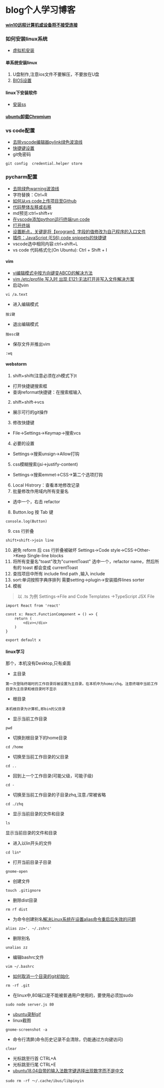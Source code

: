 # blog个人学习博客

#### [win10远程计算机或设备将不接受连接](https://zhidao.baidu.com/question/588910381131966685.html)

### 如何安装linux系统
* [虚拟机安装](https://xiedaimala.com/tasks/11ad5683-7e18-4883-879d-8425e6a6ceb7video_tutorials/7e65ef68-50e1-49a8-9c44-7f9b2772d0ae)
#### 单系统安装linux
1. U盘制作,注意ios文件不要解压，不要放在U盘
2. [BIOS设置](https://ywnz.com/linuxjc/3803.html)
#### linux下安装软件
* [安装ss](https://github.com/Shadowsocks-Wiki/shadowsocks/blob/master/6-linux-setup-guide-cn.md)

#### [ubuntu卸载Chromium](https://www.jianshu.com/p/3d4c4d415442)


### vs code配置
* [去除vscode编辑器pylink绿色波浪线](https://www.jianshu.com/p/6a125a2ae7f2)
* [快捷键设置](https://jingyan.baidu.com/article/9faa7231ef1383473c28cb12.html)
* git免密码
```
git config  credential.helper store     
```
### pycharm配置
* [去除绿色warning波浪线](https://blog.csdn.net/xiemanr/article/details/72583718)
* 字符替换：Ctrl+R
* [如何从vs code上传项目至Github](https://www.jianshu.com/p/154322554d9d)
* [代码整体左移或右移](https://blog.csdn.net/yihaizhiyan/article/details/39529659)
* md预览:ctrl+shift+v
* [在vscode添加python运行终端run code](https://blog.csdn.net/qq_36770306/article/details/83782451)
* [打开终端](https://blog.csdn.net/MengRui2333/article/details/82707948)
* [设置断点，关键是将【program】字段的值修改为自己程序的入口文件](https://www.jianshu.com/p/dfa9595d74bf)
* [插件：JavaScript (ES6) code snippets的快捷键](https://www.jianshu.com/p/c56ea43b2b34)
* vscode选中相同内容:ctrl+shift+L
* vs code 代码格式化(On Ubuntu): Ctrl + Shift + I

#### vim
* [vi编辑模式中按方向键变ABCD的解决方法](https://blog.csdn.net/leem1986/article/details/80100804)
* [vim /etc/profile 写入时 出现 E121:无法打开并写入文件解决方案](https://blog.csdn.net/cuiyaoqiang/article/details/78967694)
* 启动vim
```
vi /a.text
```
* 进入编辑模式
```
按i键
```
* 退出编辑模式
```
按esc键
```
* 保存文件并推出vim
```
:wq
```

#### webstorm
1. shift+shift(注意必须在zh模式下)t
  * 打开快捷键搜索框
  * 查询reformat快捷键：在搜索框输入
2. shift+shift->vcs
  * 展示可行的git操作
3. 修改快捷键
  * File->Settings->Keymap->搜索vcs  
4. 必要的设置
 * Settings->搜索unsign->Allow打钩
5. css模糊搜索(jsi->justify-content)
 * Settings->搜索emmet->CSS->第二个选项打钩
6. Local Histrory：查看本地修改记录
7. 批量修改作用域内所有变量名
 * 选中一个，右击 refactor
8. Button.log 按 Tab 键
```
console.log(Button)
```
9. css 行折叠
```
shift+shift->join line
```
10. 避免 reform 后 css 行折叠被破坏
Settings->Code style->CSS->Other->Keep Single-line blocks
11. 将所有变量名"toast"改为"currentToast" 
选中一个，refactor name，然后所有的 toast 都会变成 currentToast
12. 查找项目中所有 include
find path ,输入 include
13. sort:单词按照字典序排列
需要setting->plugin->安装插件lines sorter
14. 模板
> 以 .ts 为例
Settings->File and Code Templates ->TypeScript JSX File
```
import React from 'react'

const x: React.FunctionComponent = () => {
    return (
        <div></div>
    )
}

export default x  
```


#### linux学习
那个，本机没有Desktop,只有桌面
* 主目录
```
第一次登陆终端时的工作目录将被设置为主目录。在本机中为home/zhq。注意终端中当前工作目录为主目录和根目录时不显示
```
* 根目录
```
本机根目录为计算机,即bin的父目录
```
* 显示当前工作目录
```
pwd
```
* 切换到根目录下的home目录
```
cd /home
```
* 切换至当前工作目录的父目录
```
cd ..
```
* 回到上一个工作目录(可能父级，可能子级)
```
cd -
```
* 切换至当前工作目录的子目录zhq,注意./常被省略
```
cd ./zhq
```
* 显示当前目录的文件和目录
```
ls
```
显示当前目录的文件和目录
* 进入以lin开头的文件
```
cd lin*
```
* 打开当前目录子目录
```
gnome-open
```
* 创建文件
```
touch .gitignore
```
* 删除dist目录
```
rm rf dist
```
* 为命令创建别名[解决Linux系统在设置alias命令重启后失效的问题](https://blog.csdn.net/qianfu111/article/details/45221131)
```
alias zz='. ~/.zshrc'
```
* 删除别名
```
unalias zz
```
* 编辑bashrc文件
```
vim ~/.bashrc
```
* [如何取消一个目录的git初始化](https://segmentfault.com/q/1010000006717152)
```
rm -rf .git
```
* 在linux中,80端口是不能被普通用户使用的，要使用必须加sudo
```
sudo node server.js 80
```
* [ubuntu录制gif](https://jingyan.baidu.com/article/15622f24239a43fdfcbea53e.html)
* linux截图
```
gnome-screenshot -a
```
* 命令行清屏(命令历史记录不会清除，仍能通过方向键访问) 
```
clear
```
* 光标跳至行首
CTRL+A
* 光标跳至行尾
CTRL+E
* [ubuntu18.04自带的输入法数字键选择出现数字而不是中文](https://blog.csdn.net/weixin_43377336/article/details/83017857)
```
sudo rm -rf ～/.cache/ibus/libpinyin
```


